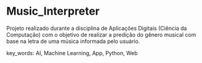 # Music_Interpreter

Projeto realizado durante a disciplina de Aplicações Digitais (Ciência da Computação) com o objetivo de realizar a predição do gênero musical com base na letra de uma música informada pelo usuário.

key_words: AI, Machine Learning, App, Python, Web
